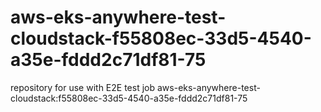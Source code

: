 # aws-eks-anywhere-test-cloudstack-f55808ec-33d5-4540-a35e-fddd2c71df81-75
repository for use with E2E test job aws-eks-anywhere-test-cloudstack:f55808ec-33d5-4540-a35e-fddd2c71df81-75
